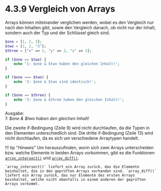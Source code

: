 # 4.3.9 Vergleich von Arrays

Arrays können miteinander verglichen werden, wobei es den Vergleich nur nach den Inhalten gibt, sowie den Vergleich danach, ob nicht nur der Inhalt, sondern auch der Typ und der Schlüssel gleich sind.

```php linenums="1"
$one = [1, 2, 3];
$two = [1, 2, "3"];
$three = ["x" => 1, "y" => 2, "z" => 3];

if ($one == $two) {
    echo '1: $one & $two haben den gleichen Inhalt!';
}

if ($one === $two) {
    echo '2: $one & $two sind identisch!';
}

if ($one == $three) {
    echo '3: $one & $three haben den gleichen Inhalt!';
}
```

Ausgabe:<br>
*1: $one & $two haben den gleichen Inhalt!*

Die zweite if-Bedingung (Zeile 9) wird nicht durchlaufen, da die Typen in den Elementen unterschiedlich sind. Die dritte if-Bedingung (Zeile 13) wird nicht durchlaufen, da es sich um verschiedene Arraytypen handelt.

!!! tip "Hinweis"
    Um herauszufinden, worin sich zwei Arrays unterscheiden bzw. welche Elemente in beiden Arrays vorkommen, gibt es die Funktionen [`array_intersect()`](http://php.net/manual/de/function.array-intersect.php) und [`array_diff()`](http://php.net/manual/de/function.array-diff.php).

    `array_intersect()` liefert ein Array zurück, das die Elemente beinhaltet, die in den geprüften Arrays vorhanden sind. `array_diff()` liefert ein Array zurück, das nur Elemente des ersten Arrays beinhaltet, welche nicht ebenfalls in einem anderen der geprüften Arrays vorkommt.
